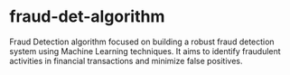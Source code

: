 # fraud-det-algorithm
Fraud Detection algorithm focused on building a robust fraud detection system using Machine Learning techniques. It aims to identify fraudulent activities in financial transactions and minimize false positives.
